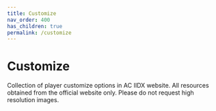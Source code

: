 ```yaml
---
title: Customize
nav_order: 400
has_children: true
permalink: /customize
---
```


# Customize

Collection of player customize options in AC IIDX website. All resources obtained from the official website only. Please do not request high resolution images.